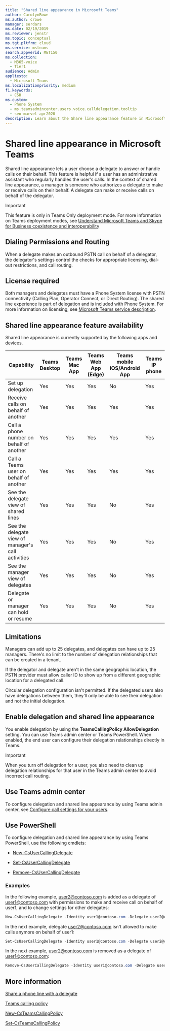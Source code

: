 ```yaml
---
title: "Shared line appearance in Microsoft Teams"
author: CarolynRowe
ms.author: crowe
manager: serdars
ms.date: 02/19/2019
ms.reviewer: jenstr
ms.topic: conceptual
ms.tgt.pltfrm: cloud
ms.service: msteams
search.appverid: MET150
ms.collection: 
  - M365-voice
  - Tier1
audience: Admin
appliesto: 
  - Microsoft Teams
ms.localizationpriority: medium
f1.keywords: 
  - CSH
ms.custom: 
  - Phone System
  - ms.teamsadmincenter.users.voice.calldelegation.tooltip
  - seo-marvel-apr2020
description: Learn about the Share line appearance feature in Microsoft Teams.
---
```


# Shared line appearance in Microsoft Teams

Shared line appearance lets a user choose a delegate to answer or handle calls on their behalf. This feature is helpful if a user has an administrative assistant who regularly handles the user's calls. In the context of shared line appearance, a manager is someone who authorizes a delegate to make or receive calls on their behalf. A delegate can make or receive calls on behalf of the delegator.

> [!IMPORTANT]
> This feature is only in Teams Only deployment mode. For more information on Teams deployment modes, see [Understand Microsoft Teams and Skype for Business coexistence and interoperability](teams-and-skypeforbusiness-coexistence-and-interoperability.md)

## Dialing Permissions and Routing

When a delegate makes an outbound PSTN call on behalf of a delegator, the delegator's settings control the checks for appropriate licensing, dial-out restrictions, and call routing.

## License required

Both managers and delegates must have a Phone System license with PSTN connectivity (Calling Plan, Operator Connect, or Direct Routing). The shared line experience is part of delegation and is included with Phone System. For more information on licensing, see [Microsoft Teams service description](/office365/servicedescriptions/teams-service-description).

## Shared line appearance feature availability

Shared line appearance is currently supported by the following apps and devices.

| Capability | Teams Desktop | Teams Mac App | Teams Web App (Edge) |Teams mobile iOS/Android App | Teams IP phone |
|------------|---------------|---------------|----------------------|-----------------------------|----------------|
| Set up delegation | Yes | Yes | Yes | No | Yes |
| Receive calls on behalf of another | Yes | Yes | Yes | Yes | Yes |
| Call a phone number on behalf of another | Yes | Yes | Yes | Yes | Yes |
| Call a Teams user on behalf of another | Yes | Yes | Yes | Yes | Yes |
| See the delegate view of shared lines | Yes | Yes | Yes | No | Yes |
| See the delegate view of manager's call activities | Yes | Yes | Yes | No | Yes |
| See the manager view of delegates | Yes | Yes | Yes | No | Yes |
| Delegate or manager can hold or resume | Yes | Yes | Yes | No | Yes |

## Limitations

Managers can add up to 25 delegates, and delegates can have up to 25 managers. There's no limit to the number of delegation relationships that can be created in a tenant.
 
If the delegator and delegate aren't in the same geographic location, the PSTN provider must allow caller ID to show up from a different geographic location for a delegated call.

Circular delegation configuration isn't permitted. If the delegated users also have delegations between them, they'll only be able to see their delegation and not the initial delegation.

## Enable delegation and shared line appearance

You enable delegation by using the **TeamsCallingPolicy AllowDelegation** setting. You can use Teams admin center or Teams PowerShell. 
When enabled, the end user can configure their delegation relationships directly in Teams. 

> [!IMPORTANT]
> When you turn off delegation for a user, you also need to clean up delegation relationships for that user in the Teams admin center to avoid incorrect call routing.

## Use Teams admin center

To configure delegation and shared line appearance by using Teams admin center, see [Configure call settings for your users](/MicrosoftTeams/user-call-settings).

## Use PowerShell

To configure delegation and shared line appearance by using Teams PowerShell, use the following cmdlets:

- [New-CsUserCallingDelegate](/powershell/module/teams/new-csusercallingdelegate)

- [Set-CsUserCallingDelegate](/powershell/module/teams/set-csusercallingdelegate)

- [Remove-CsUserCallingDelegate](/powershell/module/teams/remove-csusercallingdelegate)

### Examples

In the following example, user2@contoso.com is added as a delegate of user1@contoso.com with permissions to make and receive call on behalf of user1, and to change settings for other delegates:

```powershell
New-CsUserCallingDelegate -Identity user1@contoso.com -Delegate user2@contoso.com -MakeCalls $true -ReceiveCalls $true -ManageSettings $true
```

In the next example, delegate user2@contoso.com isn't allowed to make calls anymore on behalf of user1:

```powershell
Set-CsUserCallingDelegate -Identity user1@contoso.com -Delegate user2@contoso.com -MakeCalls $false
```

In the next example, user2@contoso.com is removed as a delegate of user1@contoso.com:

```powershell
Remove-CsUserCallingDelegate -Identity user1@contoso.com -Delegate user2@contoso.com
```
 
## More information

[Share a phone line with a delegate](https://support.office.com/article/share-a-phone-line-with-a-delegate-16307929-a51f-43fc-8323-3b1bf115e5a8)

[Teams calling policy](/MicrosoftTeams/teams-calling-policy)

[New-CsTeamsCallingPolicy](/powershell/module/skype/new-csteamscallingpolicy)

[Set-CsTeamsCallingPolicy](/powershell/module/skype/set-csteamscallingpolicy)
